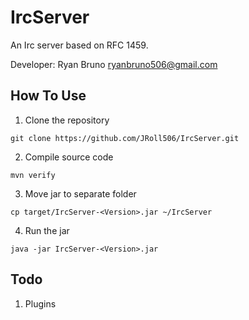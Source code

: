 # IrcServer
An Irc server based on RFC 1459. 

Developer: Ryan Bruno <ryanbruno506@gmail.com>
## How To Use
1) Clone the repository
```
git clone https://github.com/JRoll506/IrcServer.git
```
2) Compile source code 
```
mvn verify
```
3) Move jar to separate folder
```
cp target/IrcServer-<Version>.jar ~/IrcServer
```
4) Run the jar
```
java -jar IrcServer-<Version>.jar
```
## Todo
1. Plugins